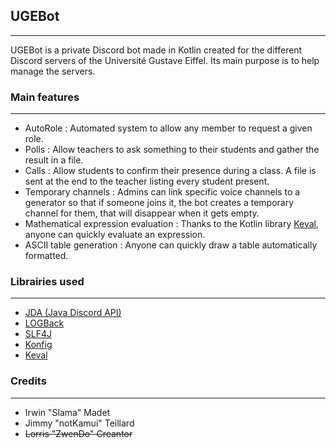 ## UGEBot
___
UGEBot is a private Discord bot made in Kotlin created for the different Discord servers of the Université Gustave Eiffel.
Its main purpose is to help manage the servers.

### Main features
___
- AutoRole : Automated system to allow any member to request a given role.
- Polls : Allow teachers to ask something to their students and gather the result in a file.
- Calls : Allow students to confirm their presence during a class. A file is sent at the end to the teacher listing every student present.
- Temporary channels : Admins can link specific voice channels to a generator so that if someone joins it, the bot creates a temporary channel for them, that will disappear when it gets empty.
- Mathematical expression evaluation : Thanks to the Kotlin library [Keval](https://github.com/notKamui/Keval), anyone can quickly evaluate an expression.
- ASCII table generation : Anyone can quickly draw a table automatically formatted.

### Librairies used
___
- [JDA (Java Discord API)](https://github.com/DV8FromTheWorld/JDA)
- [LOGBack](http://logback.qos.ch/)
- [SLF4J](http://www.slf4j.org/)
- [Konfig](https://github.com/npryce/Konfig)
- [Keval](https://github.com/notKamui/Keval)

### Credits
___
- Irwin "Slama" Madet
- Jimmy "notKamui" Teillard
- ~~Lorris "ZwenDo" Creantor~~
